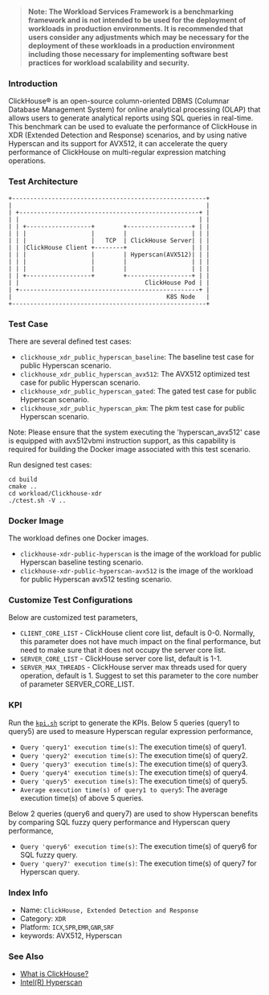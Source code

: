 >
> **Note: The Workload Services Framework is a benchmarking framework and is not intended to be used for the deployment of workloads in production environments. It is recommended that users consider any adjustments which may be necessary for the deployment of these workloads in a production environment including those necessary for implementing software best practices for workload scalability and security.**
>
### Introduction

ClickHouse® is an open-source column-oriented DBMS (Columnar Database Management System) for online analytical processing (OLAP) that allows users to generate analytical reports using SQL queries in real-time.
This benchmark can be used to evaluate the performance of ClickHouse in XDR (Extended Detection and Response) scenarios, and by using native Hyperscan and its support for AVX512, it can accelerate the query performance of ClickHouse on multi-regular expression matching operations.

### Test Architecture

```
+------------------------------------------------------+
|                                                      |
| +--------------------------------------------------+ |
| |                                                  | |
| | +------------------+        +------------------+ | |
| | |                  |        |                  | | |
| | |                  |   TCP  | ClickHouse Server| | |
| | |ClickHouse Client +--------+                  | | |
| | |                  |        | Hyperscan(AVX512)| | |
| | |                  |        |                  | | |
| | |                  |        |                  | | |
| | +------------------+        +------------------+ | |
| |                                   ClickHouse Pod | |
| +--------------------------------------------------+ |
|                                           K8S Node   |
+------------------------------------------------------+

```

### Test Case

There are several defined test cases:
- `clickhouse_xdr_public_hyperscan_baseline`: The baseline test case for public Hyperscan scenario.
- `clickhouse_xdr_public_hyperscan_avx512`: The AVX512 optimized test case for public Hyperscan scenario.
- `clickhouse_xdr_public_hyperscan_gated`: The gated test case for public Hyperscan scenario.
- `clickhouse_xdr_public_hyperscan_pkm`: The pkm test case for public Hyperscan scenario.

Note: Please ensure that the system executing the 'hyperscan_avx512' case is equipped with avx512vbmi instruction support, as this capability is required for building the Docker image associated with this test scenario.

Run designed test cases:
```
cd build
cmake ..
cd workload/Clickhouse-xdr
./ctest.sh -V ..
```

### Docker Image

The workload defines one Docker images.
* `clickhouse-xdr-public-hyperscan` is the image of the workload for public Hyperscan baseline testing scenario.
* `clickhouse-xdr-public-hyperscan-avx512` is the image of the workload for public Hyperscan avx512 testing scenario.

### Customize Test Configurations

Below are customized test parameters,
* `CLIENT_CORE_LIST` - ClickHouse client core list, default is 0-0. Normally, this parameter does not have much impact on the final performance, but need to make sure that it does not occupy the server core list.
* `SERVER_CORE_LIST` - ClickHouse server core list, default is 1-1.
* `SERVER_MAX_THREADS` - ClickHouse server max threads used for query operation, default is 1. Suggest to set this parameter to the core number of parameter SERVER_CORE_LIST.

### KPI

Run the [`kpi.sh`](kpi.sh) script to generate the KPIs.
Below 5 queries (query1 to query5) are used to measure Hyperscan regular expression performance,
- `Query 'query1' execution time(s)`: The execution time(s) of query1.
- `Query 'query2' execution time(s)`: The execution time(s) of query2.
- `Query 'query3' execution time(s)`: The execution time(s) of query3.
- `Query 'query4' execution time(s)`: The execution time(s) of query4.
- `Query 'query5' execution time(s)`: The execution time(s) of query5.
- `Average execution time(s) of query1 to query5`: The average execution time(s) of above 5 queries.

Below 2 queries (query6 and query7) are used to show Hyperscan benefits by comparing SQL fuzzy query performance and Hyperscan query performance,
- `Query 'query6' execution time(s)`: The execution time(s) of query6 for SQL fuzzy query.
- `Query 'query7' execution time(s)`: The execution time(s) of query7 for Hyperscan query.

### Index Info

- Name: `ClickHouse, Extended Detection and Response`
- Category: `XDR`
- Platform: `ICX`,`SPR`,`EMR`,`GNR`,`SRF`
- keywords:  AVX512, Hyperscan

### See Also

- [What is ClickHouse?](https://clickhouse.com/docs/en/intro)
- [Intel(R) Hyperscan](https://github.com/intel/hyperscan)
